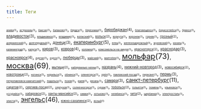 ```yaml
---
title: Теги
---
```

<small><small><small><small>[анива](анива)(1)</small></small></small></small>, <small><small><small><small>[астрахань](астрахань)(1)</small></small></small></small>, <small><small><small><small>[баксан](баксан)(1)</small></small></small></small>, <small><small><small><small>[балаково](балаково)(1)</small></small></small></small>, <small><small><small><small>[бердск](бердск)(1)</small></small></small></small>, <small><small><small><small>[березники](березники)(1)</small></small></small></small>, <small><small>[биробиджан](биробиджан)(4)</small></small>, <small><small><small><small>[благовещенск](благовещенск)(1)</small></small></small></small>, <small><small><small><small>[борисоглебск](борисоглебск)(1)</small></small></small></small>, <small><small><small><small>[брянск](брянск)(1)</small></small></small></small>, <small><small>[владивосток](владивосток)(3)</small></small>, <small><small><small><small>[владикавказ](владикавказ)(1)</small></small></small></small>, <small><small><small><small>[владимир](владимир)(1)</small></small></small></small>, <small><small><small><small>[волжский](волжский)(1)</small></small></small></small>, <small><small><small>[вольск](вольск)(2)</small></small></small>, <small><small><small><small>[воркута](воркута)(1)</small></small></small></small>, <small><small><small><small>[воронеж](воронеж)(1)</small></small></small></small>, <small><small><small><small>[горняк](горняк)(1)</small></small></small></small>, <small><small><small>[грозный](грозный)(2)</small></small></small>, <small><small><small><small>[дзержинский](дзержинский)(1)</small></small></small></small>, <small><small><small><small>[долгопрудный](долгопрудный)(1)</small></small></small></small>, <small><small>[донецк](донецк)(3)</small></small>, <small>[екатеринбург](екатеринбург)(5)</small>, <small><small><small><small>[елец](елец)(1)</small></small></small></small>, <small><small><small><small>[железнодорожный](железнодорожный)(1)</small></small></small></small>, <small><small><small><small>[жуковский](жуковский)(1)</small></small></small></small>, <small><small><small><small>[казань](казань)(1)</small></small></small></small>, <small><small><small><small>[калининград](калининград)(1)</small></small></small></small>, <small><small><small><small>[калуга](калуга)(1)</small></small></small></small>, <small><small>[киров](киров)(3)</small></small>, <small><small>[ковров](ковров)(4)</small></small>, <small><small><small><small>[коломна](коломна)(1)</small></small></small></small>, <small><small><small><small>[комсомольск-на-амуре](комсомольск-на-амуре)(1)</small></small></small></small>, <small><small><small>[красногорск](красногорск)(2)</small></small></small>, <small><small>[краснодар](краснодар)(3)</small></small>, <small><small>[красноярск](красноярск)(4)</small></small>, <small><small><small><small>[курган](курган)(1)</small></small></small></small>, <small><small><small><small>[курск](курск)(1)</small></small></small></small>, <small><small>[люберцы](люберцы)(3)</small></small>, <small><small><small><small>[майский](майский)(1)</small></small></small></small>, <small><small><small><small>[малгобек](малгобек)(1)</small></small></small></small>, <big><big>[мольфар](мольфар)(73)</big></big>, <big><big>[москва](москва)(69)</big></big>, <small><small><small>[мытищи](мытищи)(2)</small></small></small>, <small><small><small><small>[набережные-челны](набережные-челны)(1)</small></small></small></small>, <small><small>[назрань](назрань)(4)</small></small>, <small><small>[нижний-новгород](нижний-новгород)(3)</small></small>, <small><small><small>[новосибирск](новосибирск)(2)</small></small></small>, <small><small><small>[новотроицк](новотроицк)(2)</small></small></small>, <small><small><small><small>[ногинск](ногинск)(1)</small></small></small></small>, <small><small><small><small>[норильск](норильск)(1)</small></small></small></small>, <small><small><small><small>[обнинск](обнинск)(1)</small></small></small></small>, <small><small><small><small>[оленегорск](оленегорск)(1)</small></small></small></small>, <small><small><small><small>[орёл](орёл)(1)</small></small></small></small>, <small><small><small><small>[павловский-посад](павловский-посад)(1)</small></small></small></small>, <small><small><small><small>[пересвет](пересвет)(1)</small></small></small></small>, <small><small>[пермь](пермь)(3)</small></small>, <small><small><small><small>[петропавловск-камчатский](петропавловск-камчатский)(1)</small></small></small></small>, <small><small><small><small>[подольск](подольск)(1)</small></small></small></small>, <small><small><small><small>[псков](псков)(1)</small></small></small></small>, <small><small><small><small>[ржев](ржев)(1)</small></small></small></small>, <small><small><small><small>[рязань](рязань)(1)</small></small></small></small>, <small><small>[самара](самара)(3)</small></small>, [санкт-петербург](санкт-петербург)(11), <small><small><small>[саратов](саратов)(2)</small></small></small>, <small><small><small>[сергиев-посад](сергиев-посад)(2)</small></small></small>, <small><small><small><small>[серпухов](серпухов)(1)</small></small></small></small>, <small><small><small><small>[солнечногорск](солнечногорск)(1)</small></small></small></small>, <small><small><small><small>[сураж](сураж)(1)</small></small></small></small>, <small><small><small>[тобольск](тобольск)(2)</small></small></small>, <small><small><small><small>[тольятти](тольятти)(1)</small></small></small></small>, <small><small><small><small>[тюмень](тюмень)(1)</small></small></small></small>, <small><small><small><small>[ульяновск](ульяновск)(1)</small></small></small></small>, <small><small><small><small>[уссурийск](уссурийск)(1)</small></small></small></small>, <small><small><small>[хабаровск](хабаровск)(2)</small></small></small>, <small><small><small>[ханты-мансийск](ханты-мансийск)(2)</small></small></small>, <small><small><small><small>[химки](химки)(1)</small></small></small></small>, <small><small><small><small>[хотьково](хотьково)(1)</small></small></small></small>, <small><small><small><small>[челябинск](челябинск)(1)</small></small></small></small>, <small><small><small>[чита](чита)(2)</small></small></small>, <small><small><small><small>[щербинка](щербинка)(1)</small></small></small></small>, <small><small><small><small>[электросталь](электросталь)(1)</small></small></small></small>, <small><small><small><small>[элиста](элиста)(1)</small></small></small></small>, <big>[энгельс](энгельс)(46)</big>, <small><small><small>[южно-сахалинск](южно-сахалинск)(2)</small></small></small>, <small><small><small><small>[ясный](ясный)(1)</small></small></small></small>